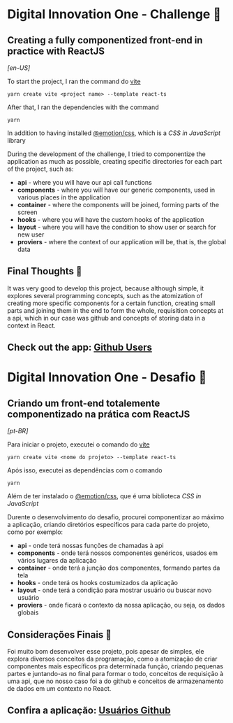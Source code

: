 # Digital Innovation One - Challenge 🏃

## Creating a fully componentized front-end in practice with ReactJS

_[en-US]_

To start the project, I ran the command do [vite](https://vitejs.dev/)

`yarn create vite <project name> --template react-ts`

After that, I ran the dependencies with the command

`yarn`

In addition to having installed [@emotion/css](https://emotion.sh/docs/introduction), which is a _CSS in JavaScript_ library

During the development of the challenge, I tried to componentize the application as much as possible, creating specific directories for each part of the project, such as:

- **api** - where you will have our api call functions
- **components** - where you will have our generic components, used in various places in the application
- **container** - where the components will be joined, forming parts of the screen
- **hooks** - where you will have the custom hooks of the application
- **layout** - where you will have the condition to show user or search for new user
- **proviers** - where the context of our application will be, that is, the global data

## Final Thoughts 🏁

It was very good to develop this project, because although simple, it explores several programming concepts, such as the atomization of creating more specific components for a certain function, creating small parts and joining them in the end to form the whole, requisition concepts at a api, which in our case was github and concepts of storing data in a context in React.

## Check out the app: [Github Users](https://diogoizele.github.io/github-users/)

# Digital Innovation One - Desafio 🏃

## Criando um front-end totalemente componentizado na prática com ReactJS

_[pt-BR]_

Para iniciar o projeto, executei o comando do [vite](https://vitejs.dev/)

`yarn create vite <nome do projeto> --template react-ts`

Após isso, executei as dependências com o comando

`yarn`

Além de ter instalado o [@emotion/css](https://emotion.sh/docs/introduction), que é uma biblioteca _CSS in JavaScript_

Durente o desenvolvimento do desafio, procurei componentizar ao máximo a aplicação, criando diretórios específicos para cada parte do projeto, como por exemplo:

- **api** - onde terá nossas funções de chamadas à api
- **components** - onde terá nossos componentes genéricos, usados em vários lugares da aplicação
- **container** - onde terá a junção dos componentes, formando partes da tela
- **hooks** - onde terá os hooks costumizados da aplicação
- **layout** - onde terá a condição para mostrar usuário ou buscar novo usuário
- **proviers** - onde ficará o contexto da nossa aplicação, ou seja, os dados globais

## Considerações Finais 🏁

Foi muito bom desenvolver esse projeto, pois apesar de simples, ele explora diversos conceitos da programação, como a atomização de criar componentes mais específicos pra determinada função, criando pequenas partes e juntando-as no final para formar o todo, conceitos de requisição à uma api, que no nosso caso foi a do github e conceitos de armazenamento de dados em um contexto no React.

## Confira a aplicação: [Usuários Github](https://diogoizele.github.io/github-users/)
